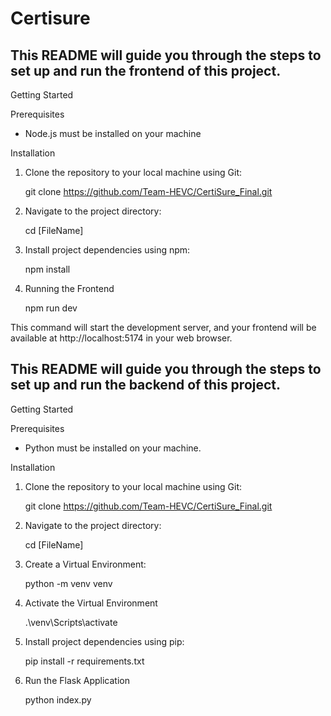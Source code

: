 # Certisure

## This README will guide you through the steps to set up and run the frontend of this project.

Getting Started

Prerequisites

- Node.js must be installed on your machine

Installation

1. Clone the repository to your local machine using Git:

   git clone https://github.com/Team-HEVC/CertiSure_Final.git

2. Navigate to the project directory:

   cd [FileName]

3. Install project dependencies using npm:

   npm install

4. Running the Frontend

   npm run dev

This command will start the development server, and your frontend will be available at http://localhost:5174 in your web browser.


## This README will guide you through the steps to set up and run the backend of this project.

Getting Started

Prerequisites

- Python must be installed on your machine.

Installation

1. Clone the repository to your local machine using Git:

   git clone https://github.com/Team-HEVC/CertiSure_Final.git

2. Navigate to the project directory:

   cd [FileName]

3. Create a Virtual Environment:

   python -m venv venv

4. Activate the Virtual Environment

   .\venv\Scripts\activate

5. Install project dependencies using pip:

   pip install -r requirements.txt

6. Run the Flask Application

   python index.py

